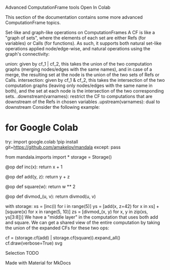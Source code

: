 Advanced ComputationFrame tools
Open In Colab

This section of the documentation contains some more advanced ComputationFrame topics.

Set-like and graph-like operations on ComputationFrames
A CF is like a "graph of sets", where the elements of each set are either Refs (for variables) or Calls (for functions). As such, it supports both natural set-like operations applied node/edge-wise, and natural operations using the graph's connectivity:

union: given by cf_1 | cf_2, this takes the union of the two computation graphs (merging nodes/edges with the same names), and in case of a merge, the resulting set at the node is the union of the two sets of Refs or Calls.
intersection: given by cf_1 & cf_2, this takes the intersection of the two computation graphs (leaving only nodes/edges with the same name in both), and the set at each node is the intersection of the two corresponding sets.
.downstream(varnames): restrict the CF to computations that are downstream of the Refs in chosen variables
.upstream(varnames): dual to downstream
Consider the following example:


# for Google Colab
try:
    import google.colab
    !pip install git+https://github.com/amakelov/mandala
except:
    pass

from mandala.imports import *
storage = Storage()

@op
def inc(x): return x + 1

@op
def add(y, z): return y + z

@op
def square(w): return w ** 2

@op
def divmod_(u, v): return divmod(u, v)

with storage:
    xs = [inc(i) for i in range(5)]
    ys = [add(x, z=42) for x in xs] + [square(x) for x in range(5, 10)]
    zs = [divmod_(x, y) for x, y in zip(xs, ys[3:8])]
We have a "middle layer" in the computation that uses both add and square. We can get a shared view of the entire computation by taking the union of the expanded CFs for these two ops:


cf = (storage.cf(add) | storage.cf(square)).expand_all()
cf.draw(verbose=True)
svg

Selection
TODO

Made with Material for MkDocs